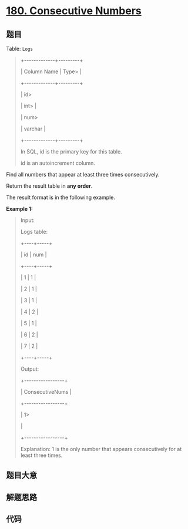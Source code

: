 # [180. Consecutive Numbers](https://leetcode.com/problems/consecutive-numbers/)

## 题目

Table: `Logs`

> 
> 
> 
> 
> 
> +-------------+---------+
> 
> | Column Name | Type> 
> |
> 
> +-------------+---------+
> 
> | id> 
> > 
>   | int> 
>  |
> 
> | num> 
> > 
>  | varchar |
> 
> +-------------+---------+
> 
> In SQL, id is the primary key for this table.
> 
> id is an autoincrement column.
> 
> 



Find all numbers that appear at least three times consecutively.

Return the result table in **any order**.

The result format is in the following example.



**Example 1:**

> Input: 
> 
> Logs table:
> 
> +----+-----+
> 
> | id | num |
> 
> +----+-----+
> 
> | 1  | 1   |
> 
> | 2  | 1   |
> 
> | 3  | 1   |
> 
> | 4  | 2   |
> 
> | 5  | 1   |
> 
> | 6  | 2   |
> 
> | 7  | 2   |
> 
> +----+-----+
> 
> Output: 
> 
> +-----------------+
> 
> | ConsecutiveNums |
> 
> +-----------------+
> 
> | 1> 
> > 
> > 
>    |
> 
> +-----------------+
> 
> Explanation: 1 is the only number that appears consecutively for at least three times.
> 
> 


## 题目大意

## 解题思路

## 代码

```javascript

```



